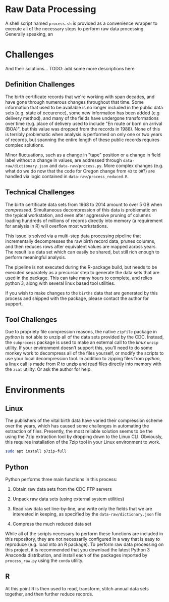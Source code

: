 # Raw Data Processing

A shell script named `process.sh` is provided as a convenience wrapper to execute all of the necessary steps to perform raw data processing. Generally speaking, an 

# Challenges

And their solutions... TODO: add some more descriptions here

## Definition Challenges

The birth certificate records that we're working with span decades, and have gone through numerous changes throughout that time. Some information that used to be available is no longer included in the public data sets (e.g. state of occurence), some new information has been added (e.g delivery method), and many of the fields have undergone transformations over time (e.g. place of delivery used to include "En route or born on arrival (BOA)", but this value was dropped from the records in 1988). None of this is terribly problematic when analysis is performed on only one or two years of records, but spanning the entire length of these public records requires complex solutions.

Minor fluctuations, such as a change in "tape" position or a change in field label without a change in values, are addressed through `data-raw/dictionary.json` and `data-raw/process.py`. More complex changes (e.g. what do we do now that the code for Oregon change from `43` to `OR`?) are handled via logic contained in `data-raw/process_reduced.R`.

## Technical Challenges

The birth certificate data sets from 1968 to 2014 amount to over 5 GB when _compressed_. Simultaneous decompression of this data is problematic on the typical workstation, and even after aggressive pruning of columns loading hundreds of  millions of records directly into memory (a requirement for analysis in R) will overflow most workstations.

This issue is solved via a multi-step data processing pipeline that incrementally decompresses the raw birth record data, prunes columns, and then reduces rows after equivalent values are mapped across years. The result is a data set which can easily be shared, but still rich enough to perform meaningful analysis.

The pipeline is not executed during the R-package build, but needs to be executed separately as a precursor step to generate the data sets that are used in the package. This can take many hours to complete, and relies python 3, along with several linux based tool utilities.

If you wish to make changes to the `births` data that are generated by this process and shipped with the package, please contact the author for support. 

## Tool Challenges

Due to propriety file compression reasons, the native `zipfile` package in _python_ is not able to unzip all of the data sets provided by the CDC. Instead, the `subprocess` package is used to make an external call to the _linux_ `unzip` utility. If your environment doesn't support this, you'll need to do some monkey work to decompress all of the files yourself, or modify the scripts to use your local decompression tool. In addition to zipping files from _python_, a linux call is made from _R_ to unzip and read files directly into memory with the `zcat` utility. Or ask the author for help.

# Environments

## Linux

The publishers of the vital birth data have varied their compression scheme over the years, which has caused some challenges in automating the extraction of files. Presently, the most reliable solution seems to be the using the 7zip extraction tool by dropping down to the Linux CLI. Obviously, this requires installation of the 7zip tool in your Linux environment to work.

```bash
sudo apt install p7zip-full
```

## Python

Python performs three main functions in this process: 

  1. Obtain raw data sets from the CDC FTP servers
  
  1. Unpack raw data sets (using external system utilities)
  
  1. Read raw data set line-by-line, and write only the fields that we are interested in keeping, as specified by the `data-raw/dictionary.json` file

  1. Compress the much reduced data set

While all of the scripts necessary to perform these functions are included in this repository, they are not necessarily configured in a way that is easy to reproduce (e.g. load into an R package). To perform raw data processing on this project, it is recommended that you download the latest Python 3 Anaconda distribution, and install each of the packages imported by `process_raw.py` using the `conda` utility.

## R

At this point R is then used to read, transform, stitch annual data sets together, and then further reduce records.
